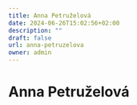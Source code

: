 ```yaml
---
title: Anna Petruželová
date: 2024-06-26T15:02:56+02:00
description: ""
draft: false
url: anna-petruzelova
owner: admin
---
```

# Anna Petruželová
<!-- SECTION BREAK -->
